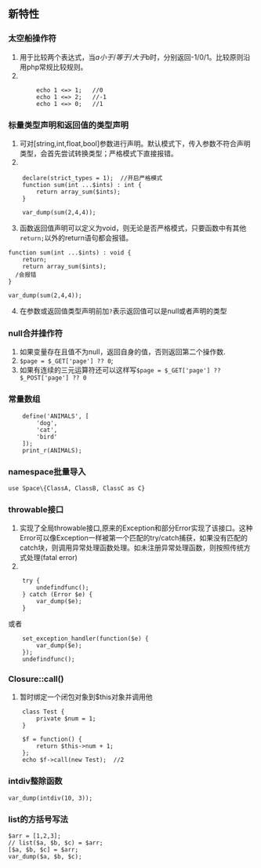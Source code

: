 ## 新特性
### 太空船操作符
1. 用于比较两个表达式，当$a小于/等于/大于$b时，分别返回-1/0/1。比较原则沿用php常规比较规则。
2. 
```
        echo 1 <=> 1;   //0
        echo 1 <=> 2;   //-1
        echo 1 <=> 0;   //1
```
### 标量类型声明和返回值的类型声明
1. 可对[string,int,float,bool]参数进行声明。默认模式下，传入参数不符合声明类型，会首先尝试转换类型；严格模式下直接报错。
2. 
```
    declare(strict_types = 1);  //开启严格模式
    function sum(int ...$ints) : int {
    	return array_sum($ints);
    }
    
    var_dump(sum(2,4,4));
```
3. 函数返回值声明可以定义为void，则无论是否严格模式，只要函数中有其他`return;`以外的return语句都会报错。
```
function sum(int ...$ints) : void {
	return;
	return array_sum($ints);  /会报错
}

var_dump(sum(2,4,4));
```
4. 在参数或返回值类型声明前加`?`表示返回值可以是null或者声明的类型
### null合并操作符
1. 如果变量存在且值不为null，返回自身的值，否则返回第二个操作数.
2. `$page = $_GET['page'] ?? 0`;
3. 如果有连续的三元运算符还可以这样写`$page = $_GET['page'] ??  $_POST['page'] ?? 0`
### 常量数组
```
    define('ANIMALS', [
    	'dog', 
    	'cat', 
    	'bird'
    ]);
    print_r(ANIMALS);
```
### namespace批量导入
`use Space\{ClassA, ClassB, ClassC as C}`
### throwable接口
1. 实现了全局throwable接口,原来的Exception和部分Error实现了该接口。这种Error可以像Exception一样被第一个匹配的try/catch捕获，如果没有匹配的catch块，则调用异常处理函数处理。如未注册异常处理函数，则按照传统方式处理(fatal error)
2. 
```
    try {
    	undefindfunc();
    } catch (Error $e) {
    	var_dump($e);
    }
```
或者
```
    set_exception_handler(function($e) {
    	var_dump($e);
    });
    undefindfunc();
```
### Closure::call()
1. 暂时绑定一个闭包对象到$this对象并调用他
```
    class Test {
    	private $num = 1;
    }
    
    $f = function() {
    	return $this->num + 1;
    };
    echo $f->call(new Test);  //2
```
### intdiv整除函数
`var_dump(intdiv(10, 3));`
### list的方括号写法
```
$arr = [1,2,3];
// list($a, $b, $c) = $arr;
[$a, $b, $c] = $arr;
var_dump($a, $b, $c);
```


